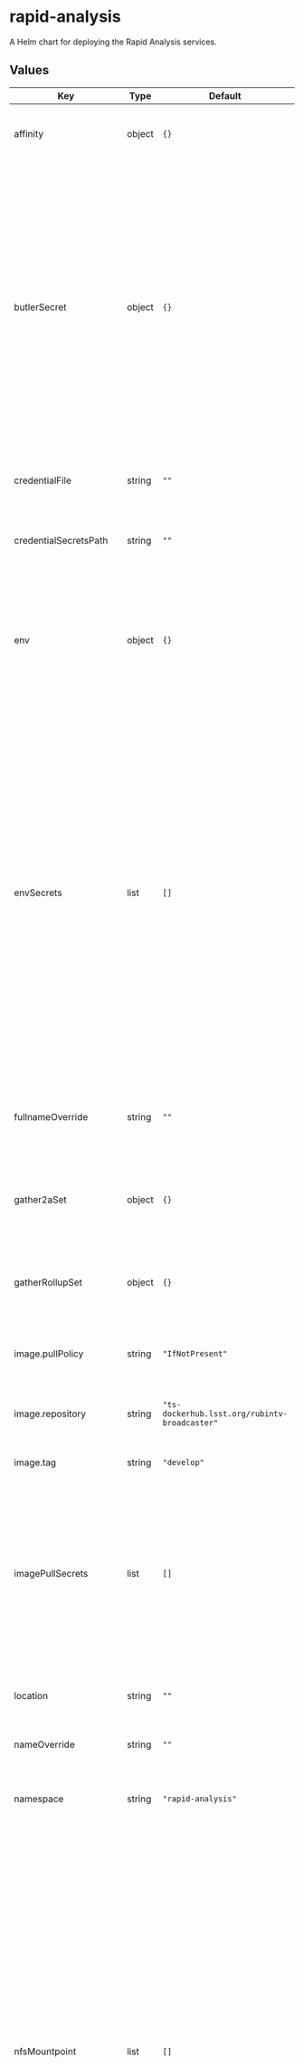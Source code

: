 # rapid-analysis

A Helm chart for deploying the Rapid Analysis services.

## Values

| Key | Type | Default | Description |
|-----|------|---------|-------------|
| affinity | object | `{}` | This specifies the scheduling constraints of the pod. |
| butlerSecret | object | `{}` | This section allows for specification of Butler secret information. If this section is used, it must contain the following attributes: _key_ (The vault key for the Butler secret), _containerPath_ (The directory location for the Butler secret), _dbUser_ (The username for the Butler backend database) |
| credentialFile | string | `""` | The name of the expected credential file for the broadcasters |
| credentialSecretsPath | string | `""` | The key for the credentials including any sub-paths. |
| env | object | `{}` | This section holds a set of key, value pairs for environmental variables (ENV_VAR: value). NOTE: RUN_ARG is taken care of by the chart using _script_. |
| envSecrets | list | `[]` | This section holds specifications for secret injection. If this section is used, each object listed must have the following attributes defined: _name_ (The label for the secret), _secretName_ (The name of the vault store reference. Uses the _namespace_ attribute to construct the full name), _secretKey_ (The key in the vault store containing the necessary secret) |
| fullnameOverride | string | `""` | Specify the deployed application name specifically. Overrides all other names. |
| gather2aSet | object | `{}` | This configures a StatefulSet used for visit-level gather processing. |
| gatherRollupSet | object | `{}` | This configures a StatefulSet used for night-summary rollup. |
| image.pullPolicy | string | `"IfNotPresent"` | The policy to apply when pulling an image for deployment. |
| image.repository | string | `"ts-dockerhub.lsst.org/rubintv-broadcaster"` | The Docker registry name for the container image. |
| image.tag | string | `"develop"` | The tag of the container image to use. |
| imagePullSecrets | list | `[]` | The list of pull secrets needed for the images. If this section is used, each object listed can have the following attributes defined: _name_ (The label identifying the pull-secret to use) |
| location | string | `""` | Provide the location where the system is running. |
| nameOverride | string | `""` | Adds an extra string to the release name. |
| namespace | string | `"rapid-analysis"` | This is the namespace where the applications will be deployed. |
| nfsMountpoint | list | `[]` | This section holds the information necessary to create a NFS mount for the container. If this section is used, each object listed can have the following attributes defined: _name_ (A label identifier for the mountpoint), _containerPath_ (The path inside the container to mount), _readOnly_ (This sets if the NFS mount is read only or read/write), _server_ (The hostname of the NFS server), _serverPath_ (The path exported by the NFS server) |
| nodeSelector | object | `{}` | This allows the specification of using specific nodes to run the pod. |
| podAnnotations | object | `{}` | This allows the specification of pod annotations. |
| pullSecretsPath | string | `""` |  |
| pvcMountpoint | list | `[]` | This section holds information about existing volume claims. If the section is used, each object listed can have the following attributes defined: _name_ (The name ot the persistent volume), _containerPath_ (The path inside the container to mount), _subPath_ (persistent volume subpath, optional) |
| pvcMountpointClaim | list | `[]` | This section holds the information necessary to claim persistent volumes. If the section is used, each object listed can have the following attributes defined: _name_ (The name ot the persistent volume), _containerPath_ (The path inside the container to mount), _subPath_ (persistent volume subpath, optional) |
| redis.affinity | object | `{}` | Affinity rules for the redis pods |
| redis.enabled | bool | `false` | This specifies whether to use redis or not. |
| redis.env | object | `{}` | This section holds a set of key, value pairs for environmental variables (ENV_VAR: value). NOTE: RUN_ARG is taken care of by the chart using _script_. |
| redis.envSecrets | list | `[]` | This section holds specifications for secret injection. If this section is used, each object listed must have the following attributes defined: _name_ (The label for the secret), _secretName_ (The name of the vault store reference. Uses the _namespace_ attribute to construct the full name), _secretKey_ (The key in the vault store containing the necessary secret) |
| redis.image.pullPolicy | string | `"IfNotPresent"` | The policy to apply when pulling an image for deployment. |
| redis.image.repository | string | `"docker.io/redis"` | The Docker registry name for the redis container image. |
| redis.image.tag | string | `"latest"` | The tag of the redis container image to use. |
| redis.nodeSelector | object | `{}` | Node selection rules for the redis pods |
| redis.resources | object | `{}` | This allows the specification of resources (CPU, memory) requires to run the redis container. |
| redis.storage.classname | string | `nil` |  |
| redis.storage.request | string | `"1Gi"` | The size of the storage request. |
| redis.tolerations | list | `[]` | Toleration specifications for the redis pods |
| resources | object | `{}` | This allows the specification of resources (CPU, memory) requires to run the container. |
| rubinTvSecretsPath | string | `""` |  |
| scripts | object | `{}` | List of script objects to run for the broadcaster. This section MUST have the following attribute specified for each entry. _name_ (The full path for the script) The following attributes are optional _resources_ (A resource object specification) _nodeSelector_ (A node selector object specification) _tolerations_ (A list of tolerations) _affinity_ (An affinity object specification) |
| securityContext | object | `{}` | This section allows for specification of security context information. If the section is used, at least one of the following attributes must be specified. _uid_ (User id to run application as), _gid_ (Group id of the user that runs the application), _fid_ (File system context user id), |
| siteTag | string | `""` | A special tag for letting the scripts know where they are running. |
| squid.affinity | object | `{}` | Affinity rules for the squid pods |
| squid.embargo | bool | `false` | This specifies wether the squid service needs to reach embargo or not. |
| squid.enabled | bool | `false` | This specifies whether to use squid or not. |
| squid.env | object | `{}` | This section holds a set of key, value pairs for environmental variables (ENV_VAR: value). |
| squid.envSecrets | list | `[]` | This section holds specifications for secret injection. |
| squid.image.pullPolicy | string | `"IfNotPresent"` | The policy to apply when pulling an image for deployment. |
| squid.image.repository | string | `"ubuntu/squid"` | The Docker registry name for the squid container image. |
| squid.image.tag | string | `"edge"` | The tag of the squid container image to use. |
| squid.nodeSelector | object | `{}` | Node selection rules for the squid pods |
| squid.podAnnotations | object | `{}` | This allows the specification of pod annotations. |
| squid.port | int | `3128` | The port to expose the squid service on. |
| squid.resources | object | `{}` | This allows the specification of resources (CPU, memory) requires to run the squid container. |
| squid.tolerations | list | `[]` | Toleration specifications for the squid pods |
| tolerations | list | `[]` | This specifies the tolerations of the pod for any system taints. |
| vaultPrefixPath | string | `""` | The Vault prefix path |
| workerSet | object | `{}` | This configures a StatefulSet used for single frame workers. |
